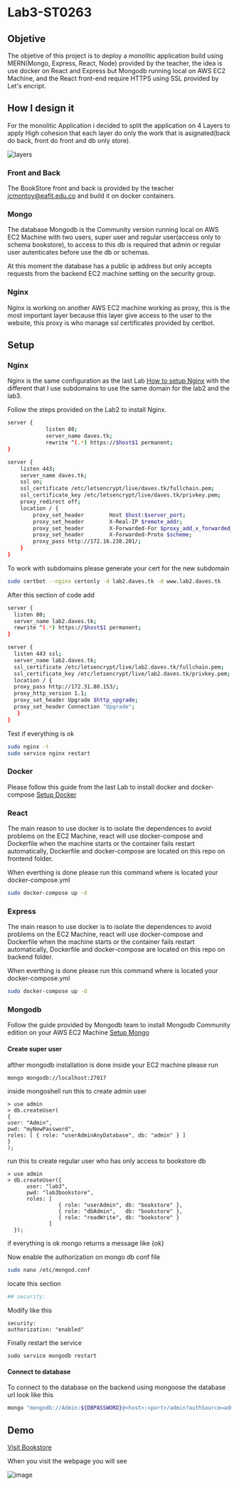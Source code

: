# Lab3-ST0263

## Objetive

The objetive of this project is to deploy a monolitic application build using MERN(Mongo, Express, React, Node) provided by the teacher, the idea is use docker on React and Express but Mongodb running local on AWS EC2 Machine, and the React front-end require HTTPS using SSL provided by Let's encript.

## How I design it

For the monolitic Application i decided to split the application on 4 Layers to apply High cohesion that each layer do only the work that is asignated(back do back, front do front and db only store).

![layers](https://user-images.githubusercontent.com/53051438/163697251-c0d155c8-9c59-4523-aa13-0058aa4ad7c9.png)

### Front and Back

The BookStore front and back is provided by the teacher jcmontoy@eafit.edu.co and build it on docker containers.

### Mongo

The database Mongodb is the Community version running local on AWS EC2 Machine with two users, super user and regular user(access only to schema bookstore), to access to this db is required that admin or regular user autenticates before use the db or schemas.

At this moment the database has a public ip address but only accepts requests from the backend EC2 machine setting on the security group.

### Nginx 

Nginx is working on another AWS EC2 machine working as proxy, this is the most important layer because this layer give access to the user to the website, this proxy is who manage ssl certificates provided by certbot.

## Setup 

### Nginx

Nginx is the same configuration as the last Lab [How to setup Nginx](https://github.com/egonzalezt/Lab2-ST0263#nginx) with the different that I use subdomains to use the same domain for the lab2 and the lab3. 

Follow the steps provided on the Lab2 to install Nginx.

```bash
server {
            listen 80;
            server_name daves.tk;
            rewrite ^(.*) https://$host$1 permanent;
}

server {
    listen 443;
    server_name daves.tk;
    ssl on;
    ssl_certificate /etc/letsencrypt/live/daves.tk/fullchain.pem;
    ssl_certificate_key /etc/letsencrypt/live/daves.tk/privkey.pem;
    proxy_redirect off;
    location / {
        proxy_set_header        Host $host:$server_port;
        proxy_set_header        X-Real-IP $remote_addr;
        proxy_set_header        X-Forwarded-For $proxy_add_x_forwarded_>
        proxy_set_header        X-Forwarded-Proto $scheme;
        proxy_pass http://172.16.238.201/;
    }
}
```

To work with subdomains please generate your cert for the new subdomain 
```bash
sudo certbot --nginx certonly -d lab2.daves.tk -d www.lab2.daves.tk
```

After this section of code add

```bash
server {
  listen 80;
  server_name lab2.daves.tk;
  rewrite ^(.*) https://$host$1 permanent;
}

server {
  listen 443 ssl;
  server_name lab2.daves.tk;
  ssl_certificate /etc/letsencrypt/live/lab2.daves.tk/fullchain.pem;
  ssl_certificate_key /etc/letsencrypt/live/lab2.daves.tk/privkey.pem;
  location / {
  proxy_pass http://172.31.80.153/;
  proxy_http_version 1.1;
  proxy_set_header Upgrade $http_upgrade;
  proxy_set_header Connection "Upgrade";
   }
}
```
Test if everything is ok

```bash
sudo nginx -t
sudo service nginx restart
```
### Docker

Please follow this guide from the last Lab to install docker and docker-compose [Setup Docker](https://github.com/egonzalezt/Lab2-ST0263#install-docker) 

### React

The main reason to use docker is to isolate the dependences to avoid problems on the EC2 Machine, react will use docker-compose and Dockerfile when the machine starts or the container fails restart automatically, Dockerfile and docker-compose are located on this repo on frontend folder.

When everthing is done please run this command where is located your docker-compose.yml 

```bash
sudo docker-compose up -d
```

### Express

The main reason to use docker is to isolate the dependences to avoid problems on the EC2 Machine, react will use docker-compose and Dockerfile when the machine starts or the container fails restart automatically, Dockerfile and docker-compose are located on this repo on backend folder.

When everthing is done please run this command where is located your docker-compose.yml 

```bash
sudo docker-compose up -d
```

### Mongodb

Follow the guide provided by Mongodb team to install Mongodb Community edition on your AWS EC2 Machine [Setup Mongo](https://www.mongodb.com/docs/manual/tutorial/install-mongodb-on-ubuntu/) 

#### Create super user

afther mongodb installation is done inside your EC2 machine please run 
```bash 
mongo mongodb://localhost:27017
```
inside mongoshell run this to create admin user

```mongo
> use admin
> db.createUser(
{
user: "Admin",
pwd: "myNewPassword",
roles: [ { role: "userAdminAnyDatabase", db: "admin" } ]
}
);
```
run this to create regular user who has only access to bookstore db

```mongo
> use admin
> db.createUser({
      user: "lab3",
      pwd: "lab3bookstore",
      roles: [
                { role: "userAdmin", db: "bookstore" },
                { role: "dbAdmin",   db: "bookstore" },
                { role: "readWrite", db: "bookstore" }
             ]
  });
 ```
if everything is ok mongo returns a message like {ok}
 
Now enable the authorization on mongo db conf file 
```bash
sudo nano /etc/mongod.conf
```
locate this section
```yml 
## security:
```

Modify like this

```
security:
authorization: "enabled"
```
Finally restart the service

```
sudo service mongodb restart
```

#### Connect to database

To connect to the database on the backend using mongoose the database url look like this

```bash
mongo "mongodb://Admin:${DBPASSWORD}@<host>:<port>/admin?authSource=admin"
```

## Demo 

[Visit Bookstore](https://lab2.daves.tk/) 

When you visit the webpage you will see 

![image](https://user-images.githubusercontent.com/53051438/163698278-1223733f-205a-4dd7-a666-ca2890e88c94.png)
